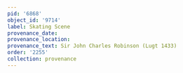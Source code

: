 ```yaml
---
pid: '6868'
object_id: '9714'
label: Skating Scene
provenance_date:
provenance_location:
provenance_text: Sir John Charles Robinson (Lugt 1433)
order: '2255'
collection: provenance
---
```

